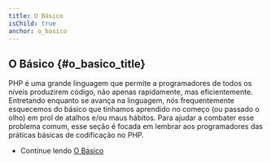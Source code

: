 ```yaml
---
title: O Básico
isChild: true
anchor: o_basico
---
```


## O Básico {#o_basico_title}

PHP é uma grande linguagem que permite a programadores de todos os níveis produzirem código, não apenas rapidamente,
mas eficientemente. Entretando enquanto se avança na linguagem, nós frequentemente esquecemos do básico que tinhamos
aprendido no começo (ou passado o olho) em prol de atalhos e/ou maus hábitos. Para ajudar a combater esse problema
comum, esse seção é focada em lembrar aos programadores das práticas básicas de codificação no PHP.

* Continue lendo [O Básico](/pages/The-Basics.html)